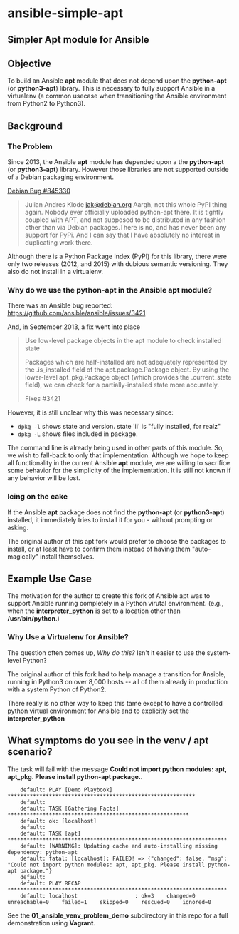 # ansible-simple-apt
## Simpler Apt module for Ansible

## Objective

To build an Ansible **apt** module that does not depend upon the **python-apt**
(or **python3-apt**) library. This is necessary to fully support Ansible in a
virtualenv (a common usecase when transitioning the Ansible environment from
Python2 to Python3).

## Background

### The Problem

Since 2013, the Ansible **apt** module has depended upon a the **python-apt**
(or **python3-apt**) library. However those libraries are not supported outside
of a Debian packaging environment.

[Debian Bug #845330](https://bugs.debian.org/cgi-bin/bugreport.cgi?bug=845330)
> Julian Andres Klode <jak@debian.org>
> Aargh, not this whole PyPI thing again. Nobody ever officially uploaded
> python-apt there. It is tightly coupled with APT, and not supposed to be
> distributed in any fashion other than via Debian packages.There is no, and
> has never been any support for PyPi. And I can say that I have absolutely no
> interest in duplicating work there.

Although there is a Python Package Index (PyPI) for this library, there were
only two releases (2012, and 2015) with dubious semantic versioning. They also
do not install in a virtualenv.

### Why do we use the **python-apt** in the Ansible **apt** module?

There was an Ansible bug reported:
https://github.com/ansible/ansible/issues/3421

And, in September 2013, a fix went into place

>    Use low-level package objects in the apt module to check installed state
>
>    Packages which are half-installed are not adequately represented by
>    the .is_installed field of the apt.package.Package object. By using the
>    lower-level apt_pkg.Package object (which provides the .current_state
>    field), we can check for a partially-installed state more accurately.
>
>    Fixes #3421

However, it is still unclear why this was necessary since:

* `dpkg -l` shows state and version.  state 'ii' is "fully installed, for realz"
* `dpkg -L` shows files included in package.

The command line is already being used in other parts of this module. So, we
wish to fall-back to only that implementation. Although we hope to keep all
functionality in the current Ansible **apt** module, we are willing to
sacrifice some behavior for the simplicity of the implementation. It is still
not known if any behavior will be lost.

### Icing on the cake

If the Ansible **apt** package does not find the **python-apt** (or
**python3-apt**) installed, it immediately tries to install it for you -
without prompting or asking.

The original author of this apt fork would prefer to choose the packages to
install, or at least have to confirm them instead of having them
"auto-magically" install themselves.


## Example Use Case

The motivation for the author to create this fork of Ansible apt was to support
Ansible running completely in a Python virutal environment. (e.g., when the
**interpreter_python** is set to a location other than **/usr/bin/python**.)

### Why Use a Virtualenv for Ansible?

The question often comes up, *Why do this?* Isn't it easier to use the
system-level Python?

The original author of this fork had to help manage a transition for Ansible,
running in Python3 on over 8,000 hosts -- all of them already in production
with a system Python of Python2.

There really is no other way to keep this tame except to have a controlled
python virtual environment for Ansible and to explicitly set the
**interpreter_python**


## What symptoms do you see in the venv / apt scenario?

The task will fail with the message **Could not import python modules: apt,
apt_pkg. Please install python-apt package.**.

```
    default: PLAY [Demo Playbook] ***********************************************************
    default:
    default: TASK [Gathering Facts] *********************************************************
    default: ok: [localhost]
    default:
    default: TASK [apt] *********************************************************************
    default: [WARNING]: Updating cache and auto-installing missing dependency: python-apt
    default: fatal: [localhost]: FAILED! => {"changed": false, "msg": "Could not import python modules: apt, apt_pkg. Please install python-apt package."}
    default:
    default: PLAY RECAP *********************************************************************
    default: localhost                  : ok=3    changed=0    unreachable=0    failed=1    skipped=0    rescued=0    ignored=0
```

See the **01_ansible_venv_problem_demo** subdirectory in this repo for a full
demonstration using **Vagrant**.

